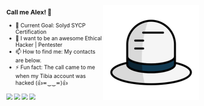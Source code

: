 <a href="https://www.flaticon.com/premium-icon/white-hat_3323684"><img title="Elastic1/Flaticon.com" align="right" src="https://raw.githubusercontent.com/alextibor/alextibor/main/repofiles/png/hacking/white-hat.png" width="250" height="250"></a>

### Call me Alex! 👋

- 🎯 Current Goal: Solyd SYCP Certification
- 🏁 I want to be an awesome Ethical Hacker | Pentester
- 📫 How to find me: My contacts are below.
- ⚡ Fun fact: The call came to me when my Tibia account was hacked (👍≖‿‿≖)👍

<a href="https://www.linkedin.com/in/alextibor" target="_blank"><img src="https://img.shields.io/badge/-LinkedIn-0077b5"></a> <a href="https://twitter.com/alextibor_" target="_blank"><img src="https://img.shields.io/badge/-Twitter-00acee"></a> <a href="https://app.hackthebox.com/profile/38977" target="_blank"><img src="https://img.shields.io/badge/-HTB-9FEF00"></a> <a href="https://hackerone.com/alextibor" target="_blank"><img src="https://img.shields.io/badge/-HackerOne-474747"></a>

